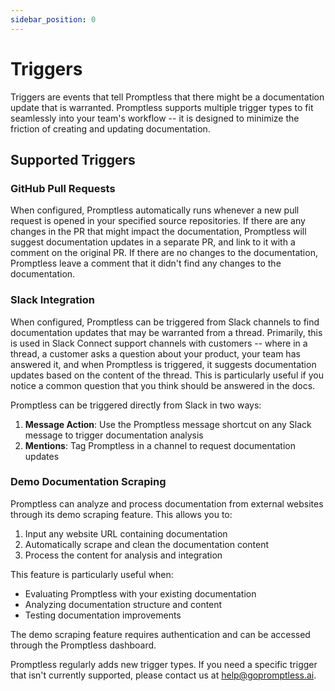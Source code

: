 ```yaml
---
sidebar_position: 0
---
```


# Triggers

Triggers are events that tell Promptless that there might be a documentation update that is warranted. Promptless supports multiple trigger types to fit seamlessly into your team's workflow -- it is designed to minimize the friction of creating and updating documentation.

## Supported Triggers

### GitHub Pull Requests

When configured, Promptless automatically runs whenever a new pull request is opened in your specified source repositories. If there are any changes in the PR that might impact the documentation, Promptless will suggest documentation updates in a separate PR, and link to it with a comment on the original PR. If there are no changes to the documentation, Promptless leave a comment that it didn't find any changes to the documentation.

### Slack Integration

When configured, Promptless can be triggered from Slack channels to find documentation updates that may be warranted from a thread. Primarily, this is used in Slack Connect support channels with customers -- where in a thread, a customer asks a question about your product, your team has answered it, and when Promptless is triggered, it suggests documentation updates based on the content of the thread. This is particularly useful if you notice a common question that you think should be answered in the docs. 

Promptless can be triggered directly from Slack in two ways:

1. **Message Action**: Use the Promptless message shortcut on any Slack message to trigger documentation analysis
2. **Mentions**: Tag Promptless in a channel to request documentation updates

### Demo Documentation Scraping

Promptless can analyze and process documentation from external websites through its demo scraping feature. This allows you to:

1. Input any website URL containing documentation
2. Automatically scrape and clean the documentation content
3. Process the content for analysis and integration

This feature is particularly useful when:
- Evaluating Promptless with your existing documentation
- Analyzing documentation structure and content
- Testing documentation improvements

The demo scraping feature requires authentication and can be accessed through the Promptless dashboard.

Promptless regularly adds new trigger types. If you need a specific trigger that isn't currently supported, please contact us at [help@gopromptless.ai](mailto:help@gopromptless.ai).